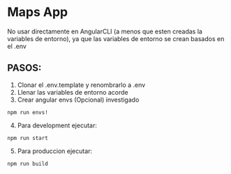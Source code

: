 # Maps App
No usar directamente en AngularCLI (a menos que esten creadas la variables de entorno), ya que las variables de entorno se crean basados en el .env

## PASOS:

1. Clonar el .env.template y renombrarlo a .env
2. Llenar las variables de entorno acorde
3. Crear angular envs (Opcional) investigado

```
npm run envs!
```

4. Para development ejecutar:
```
npm run start
```

5. Para produccion ejecutar: 

```
npm run build
```
